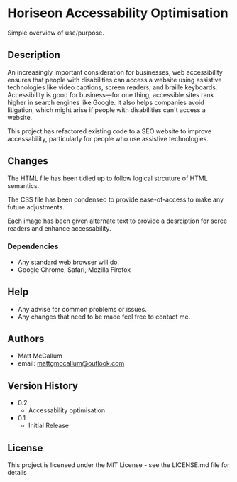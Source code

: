 # Horiseon Accessability Optimisation

Simple overview of use/purpose.

## Description

An increasingly important consideration for businesses, web accessibility ensures that people with disabilities can access a website using assistive technologies like video captions, screen readers, and braille keyboards. Accessibility is good for business—for one thing, accessible sites rank higher in search engines like Google. It also helps companies avoid litigation, which might arise if people with disabilities can't access a website.

This project has refactored existing code to a SEO website to improve accessability, particularly for people who use assistive technologies.

## Changes

The HTML file has been tidied up to follow logical strcuture of HTML semantics.

The CSS file has been condensed to provide ease-of-access to make any future adjustments.

Each image has been given alternate text to provide a desrciption for scree readers and enhance accessability.

### Dependencies

* Any standard web browser will do.
* Google Chrome, Safari, Mozilla Firefox

## Help

* Any advise for common problems or issues.
* Any changes that need to be made feel free to contact me.

## Authors
* Matt McCallum
* email: mattgmccallum@outlook.com

## Version History

* 0.2
    * Accessability optimisation
* 0.1
    * Initial Release

## License

This project is licensed under the MIT License - see the LICENSE.md file for details
